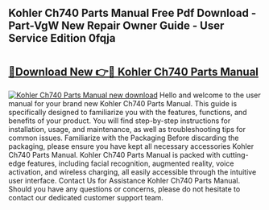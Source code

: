 ## Kohler Ch740 Parts Manual Free Pdf Download - Part-VgW New Repair Owner Guide - User Service Edition 0fqja

# <h2><a href="http://bc10006.oget.top/?id=Kohler+Ch740+Parts+Manual">🔗Download New 👉🔴 Kohler Ch740 Parts Manual</a></h2>

[![Kohler Ch740 Parts Manual new download](https://i.imgur.com/5g1atiW.png)](http://bc10006.oget.top/?id=Kohler+Ch740+Parts+Manual)
Hello and welcome to the user manual for your brand new Kohler Ch740 Parts Manual. This guide is specifically designed to familiarize you with the features, functions, and benefits of your product. You will find step-by-step instructions for installation, usage, and maintenance, as well as troubleshooting tips for common issues. Familiarize with the Packaging Before discarding the packaging, please ensure you have kept all necessary accessories Kohler Ch740 Parts Manual. Kohler Ch740 Parts Manual is packed with cutting-edge features, including facial recognition, augmented reality, voice activation, and wireless charging, all easily accessible through the intuitive user interface. Contact Us for Assistance Kohler Ch740 Parts Manual. Should you have any questions or concerns, please do not hesitate to contact our dedicated customer support team.
